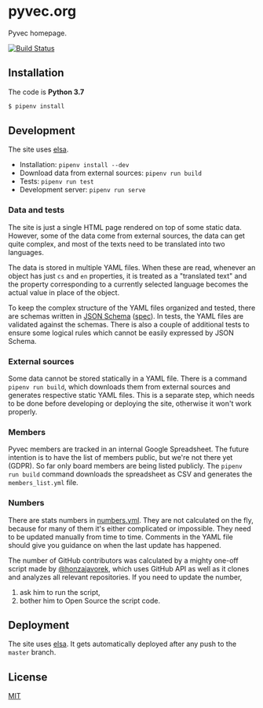 # pyvec.org

Pyvec homepage.

[![Build Status](https://travis-ci.org/pyvec/pyvec.org.svg?branch=master)](https://travis-ci.org/pyvec/pyvec.org)

## Installation

The code is **Python 3.7**

```sh
$ pipenv install
```

## Development

The site uses [elsa](https://github.com/pyvec/elsa).

- Installation: `pipenv install --dev`
- Download data from external sources: `pipenv run build`
- Tests: `pipenv run test`
- Development server: `pipenv run serve`

### Data and tests

The site is just a single HTML page rendered on top of some static data.
However, some of the data come from external sources, the data can get quite
complex, and most of the texts need to be translated into two languages.

The data is stored in multiple YAML files. When these are read, whenever
an object has just `cs` and `en` properties, it is treated as a "translated text"
and the property corresponding to a currently selected language becomes
the actual value in place of the object.

To keep the complex structure of the YAML files organized and tested,
there are schemas written in [JSON Schema](https://json-schema.org/understanding-json-schema/)
([spec](http://json-schema.org/)). In tests, the YAML files are validated
against the schemas. There is also a couple of additional tests to ensure some
logical rules which cannot be easily expressed by JSON Schema.

### External sources

Some data cannot be stored statically in a YAML file. There is a command
`pipenv run build`, which downloads them from external sources and generates
respective static YAML files. This is a separate step, which needs to be done
before developing or deploying the site, otherwise it won't work properly.

### Members

Pyvec members are tracked in an internal Google Spreadsheet. The future
intention is to have the list of members public, but we're not there yet (GDPR).
So far only board members are being listed publicly. The `pipenv run build`
command downloads the spreadsheet as CSV and generates the `members_list.yml`
file.

### Numbers

There are stats numbers in [numbers.yml](pyvecorg/data/numbers.yml). They are
not calculated on the fly, because for many of them it's either complicated
or impossible. They need to be updated manually from time to time. Comments
in the YAML file should give you guidance on when the last update has happened.

The number of GitHub contributors was calculated by a mighty one-off script
made by [@honzajavorek](https://github.com/honzajavorek), which uses GitHub API
as well as it clones and analyzes all relevant repositories. If you need to update
the number,

1. ask him to run the script,
2. bother him to Open Source the script code.

## Deployment

The site uses [elsa](https://github.com/pyvec/elsa). It gets automatically deployed
after any push to the `master` branch.

## License

[MIT](LICENSE)
